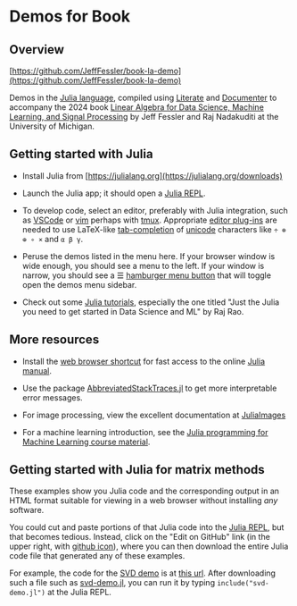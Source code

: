 
# Demos for Book

## Overview

[https://github.com/JeffFessler/book-la-demo](https://github.com/JeffFessler/book-la-demo)

Demos
in the
[Julia language](https://julialang.org),
compiled using
[Literate](https://github.com/fredrikekre/Literate.jl)
and
[Documenter](https://github.com/JuliaDocs/Documenter.jl)
to accompany the 2024 book
[Linear Algebra for Data Science, Machine Learning, and Signal Processing](https://www.cambridge.org/highereducation/books/linear-algebra-for-data-science-machine-learning-and-signal-processing/1D558680AF26ED577DBD9C4B5F1D0FED#overview)
by Jeff Fessler
and Raj Nadakuditi
at the University of Michigan.


## Getting started with Julia

* Install Julia from
  [https://julialang.org](https://julialang.org/downloads)

* Launch the Julia app;
  it should open a
  [Julia REPL](https://docs.julialang.org/en/v1/stdlib/REPL).

* To develop code, select an editor, preferably with Julia integration, such as
  [VSCode](https://www.julia-vscode.org)
  or [vim](https://github.com/JuliaEditorSupport/julia-vim)
  perhaps with
  [tmux](https://discourse.julialang.org/t/julia-vim-tutorial-for-newbies/36636).
  Appropriate
  [editor plug-ins](https://github.com/JuliaEditorSupport)
  are needed to use LaTeX-like
  [tab-completion](https://docs.julialang.org/en/v1/stdlib/REPL/#Tab-completion)
  of
  [unicode](https://docs.julialang.org/en/v1/manual/unicode-input/#Unicode-Input)
  characters like `÷ ⊗ ⊕ ∘ ×` and `α β γ`.

* Peruse the demos listed in the menu here.
  If your browser window is wide enough,
  you should see a menu to the left.
  If your window is narrow,
  you should see a ☰
  [hamburger menu button](https://en.wikipedia.org/wiki/Hamburger_button)
  that will toggle open the demos menu sidebar.

* Check out some [Julia tutorials](https://julialang.org/learning/tutorials),
  especially the one titled
  "Just the Julia you need to get started in Data Science and ML" by Raj Rao.


## More resources

* Install the
  [web browser shortcut](https://discourse.julialang.org/t/how-to-search-the-manual-more-efficiently/19314)
  for fast access to the online
  [Julia manual](https://docs.julialang.org/en/v1).

* Use the package
  [AbbreviatedStackTraces.jl](https://github.com/BioTurboNick/AbbreviatedStackTraces.jl)
  to get more interpretable error messages.

* For image processing,
  view the excellent documentation at
  [JuliaImages](https://juliaimages.org)

* For a machine learning introduction, see the
  [Julia programming for Machine Learning course material](https://github.com/adrhill/julia-ml-course).


## Getting started with Julia for matrix methods

These examples show you Julia code
and the corresponding output
in an HTML format suitable for viewing
in a web browser
without installing *any* software.

You could cut and paste portions of that Julia code
into the
[Julia REPL](https://docs.julialang.org/en/v1/stdlib/REPL),
but that becomes tedious.
Instead,
click on the "Edit on GitHub" link
(in the upper right, with
[github icon](https://github.githubassets.com/images/modules/logos_page/GitHub-Mark.png)),
where you can then download the entire Julia code file
that generated any of these examples.

For example,
the code for the
[SVD demo](https://jefffessler.github.io/book-la-demo/generated/demos/04/svd-diff)
is at
[this url](https://github.com/JeffFessler/book-la-demo/blob/main/docs/lit/demos/04/svd-diff.jl).
After downloading such a file such as
[svd-demo.jl](https://github.com/JeffFessler/book-la-demo/blob/main/docs/lit/demos/04/svd-diff.jl),
you can run it
by typing
`include("svd-demo.jl")`
at the Julia REPL.
